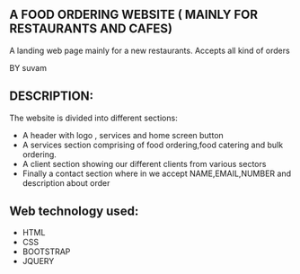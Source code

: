 ## A FOOD ORDERING WEBSITE ( MAINLY FOR RESTAURANTS AND CAFES)
 A landing web page mainly for a new restaurants. Accepts all kind of orders
 
 BY suvam
 
 ## DESCRIPTION:
 
 The website is divided into different sections:
 
 
 - A header with logo , services and home screen button
 - A services section comprising of food ordering,food catering and bulk ordering.
 - A client section showing our different clients from various sectors
 - Finally a contact section where in we accept NAME,EMAIL,NUMBER and description about order
 ## Web technology used:
 - HTML
 - CSS
 - BOOTSTRAP
 - JQUERY
